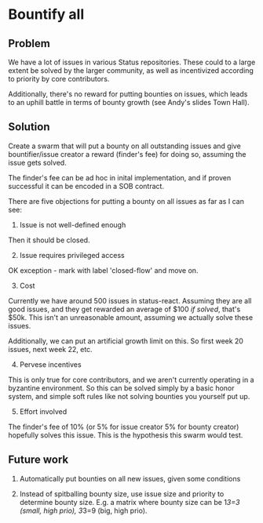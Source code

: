 # Bountify all

## Problem

We have a lot of issues in various Status repositories. These could to a large
extent be solved by the larger community, as well as incentivized according to
priority by core contributors.

Additionally, there's no reward for putting bounties on issues, which leads to
an uphill battle in terms of bounty growth (see Andy's slides Town Hall).

## Solution

Create a swarm that will put a bounty on all outstanding issues and give
bountifier/issue creator a reward (finder's fee) for doing so, assuming the
issue gets solved.

The finder's fee can be ad hoc in inital implementation, and if proven
successful it can be encoded in a SOB contract.

There are five objections for putting a bounty on all issues as far as I
can see:

1. Issue is not well-defined enough

Then it should be closed.

2. Issue requires privileged access

OK exception - mark with label 'closed-flow' and move on.

3. Cost

Currently we have around 500 issues in status-react. Assuming they are all good
issues, and they get rewarded an average of $100 _if solved_, that's $50k. This
isn't an unreasonable amount, assuming we actually solve these issues.

Additionally, we can put an artificial growth limit on this. So first week 20 issues,
next week 22, etc.

4. Pervese incentives

This is only true for core contributors, and we aren't currently operating in a
byzantine environment. So this can be solved simply by a basic honor system, and
simple soft rules like not solving bounties you yourself put up.

5. Effort involved

The finder's fee of 10% (or 5% for issue creator 5% for bounty creator)
hopefully solves this issue. This is the hypothesis this swarm would test.

## Future work

1. Automatically put bounties on all new issues, given some conditions

2. Instead of spitballing bounty size, use issue size and priority to determine
   bounty size. E.g. a matrix where bounty size can be 1*3=3 (small, high prio),
   3*3=9 (big, high prio).
